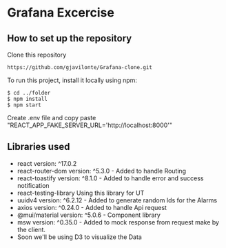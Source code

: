 # Grafana Excercise 

## How to set up the repository

Clone this repository

```
https://github.com/gjavilonte/Grafana-clone.git
```

To run this project, install it locally using npm:

```
$ cd ../folder
$ npm install
$ npm start
```

Create .env file and copy paste "REACT_APP_FAKE_SERVER_URL='http://localhost:8000'"

## Libraries used

- react version: ^17.0.2
- react-router-dom version: ^5.3.0 - Added to handle Routing
- react-toastify version: ^8.1.0 - Added to handle error and success notification
- react-testing-library Using this library for UT
- uuidv4 version: ^6.2.12 - Added to generate random Ids for the Alarms
- axios version: ^0.24.0 - Added to handle Api request
- @mui/material version: ^5.0.6 - Component library
- msw version: ^0.35.0 - Added to mock response from request make by the client.
- Soon we'll be using D3 to visualize the Data
